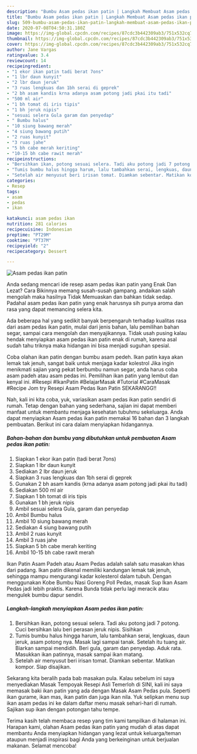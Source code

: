 ```yaml
---
description: "Bumbu Asam pedas ikan patin | Langkah Membuat Asam pedas ikan patin Yang Enak Dan Lezat"
title: "Bumbu Asam pedas ikan patin | Langkah Membuat Asam pedas ikan patin Yang Enak Dan Lezat"
slug: 509-bumbu-asam-pedas-ikan-patin-langkah-membuat-asam-pedas-ikan-patin-yang-enak-dan-lezat
date: 2020-07-08T04:50:31.180Z
image: https://img-global.cpcdn.com/recipes/87cdc3b442309ab3/751x532cq70/asam-pedas-ikan-patin-foto-resep-utama.jpg
thumbnail: https://img-global.cpcdn.com/recipes/87cdc3b442309ab3/751x532cq70/asam-pedas-ikan-patin-foto-resep-utama.jpg
cover: https://img-global.cpcdn.com/recipes/87cdc3b442309ab3/751x532cq70/asam-pedas-ikan-patin-foto-resep-utama.jpg
author: Jane Vargas
ratingvalue: 3.4
reviewcount: 14
recipeingredient:
- "1 ekor ikan patin tadi berat 7ons"
- "1 lbr daun kunyit"
- "2 lbr daun jeruk"
- "3 ruas lengkuas dan 1bh serai di geprek"
- "2 bh asam kandis krna adanya asam potong jadi pkai itu tadi"
- "500 ml air"
- "1 bh tomat di iris tipis"
- "1 bh jeruk nipis"
- "sesuai selera Gula garam dan penyedap"
- " Bumbu halus"
- "10 siung bawang merah"
- "4 siung bawang putih"
- "2 ruas kunyit"
- "3 ruas jahe"
- "5 bh cabe merah keriting"
- "10-15 bh cabe rawit merah"
recipeinstructions:
- "Bersihkan ikan, potong sesuai selera. Tadi aku potong jadi 7 potong. Cuci bersihkan lalu beri perasan jeruk nipis. Sisihkan"
- "Tumis bumbu halus hingga harum, lalu tambahkan serai, lengkuas, daun jeruk, asam potong nya. Masak lagi sampai tanak. Setelah itu tuang air. Biarkan sampai mendidih. Beri gula, garam dan penyedap. Aduk rata. Masukkan ikan patinnya, masak sampai ikan matang."
- "Setelah air menyusut beri irisan tomat. Diamkan sebentar. Matikan kompor. Siap disajikan."
categories:
- Resep
tags:
- asam
- pedas
- ikan

katakunci: asam pedas ikan 
nutrition: 281 calories
recipecuisine: Indonesian
preptime: "PT29M"
cooktime: "PT37M"
recipeyield: "2"
recipecategory: Dessert

---
```



![Asam pedas ikan patin](https://img-global.cpcdn.com/recipes/87cdc3b442309ab3/751x532cq70/asam-pedas-ikan-patin-foto-resep-utama.jpg)

Anda sedang mencari ide resep asam pedas ikan patin yang Enak Dan Lezat? Cara Bikinnya memang susah-susah gampang. andaikan salah mengolah maka hasilnya Tidak Memuaskan dan bahkan tidak sedap. Padahal asam pedas ikan patin yang enak harusnya sih punya aroma dan rasa yang dapat memancing selera kita.

Ada beberapa hal yang sedikit banyak berpengaruh terhadap kualitas rasa dari asam pedas ikan patin, mulai dari jenis bahan, lalu pemilihan bahan segar, sampai cara mengolah dan menyajikannya. Tidak usah pusing kalau hendak menyiapkan asam pedas ikan patin enak di rumah, karena asal sudah tahu triknya maka hidangan ini bisa menjadi suguhan spesial.

Coba olahan ikan patin dengan bumbu asam pedeh. Ikan patin kaya akan lemak tak jenuh, sangat baik untuk menjaga kadar kolestrol Jika ingin menikmati sajian yang pekat berbumbu namun segar, anda harus coba asam padeh atau asam pedas ini. Pemilihan ikan patin yang lembut dan kenyal ini. #Resepi #IkanPatin #BelajarMasak #Tutorial #CaraMasak #Recipe Jom try Resepi Asam Pedas Ikan Patin SEKARANGG!!


Nah, kali ini kita coba, yuk, variasikan asam pedas ikan patin sendiri di rumah. Tetap dengan bahan yang sederhana, sajian ini dapat memberi manfaat untuk membantu menjaga kesehatan tubuhmu sekeluarga. Anda dapat menyiapkan Asam pedas ikan patin memakai 16 bahan dan 3 langkah pembuatan. Berikut ini cara dalam menyiapkan hidangannya.

<!--inarticleads1-->

##### Bahan-bahan dan bumbu yang dibutuhkan untuk pembuatan Asam pedas ikan patin:

1. Siapkan 1 ekor ikan patin (tadi berat 7ons)
1. Siapkan 1 lbr daun kunyit
1. Sediakan 2 lbr daun jeruk
1. Siapkan 3 ruas lengkuas dan 1bh serai di geprek
1. Gunakan 2 bh asam kandis (krna adanya asam potong jadi pkai itu tadi)
1. Sediakan 500 ml air
1. Siapkan 1 bh tomat di iris tipis
1. Gunakan 1 bh jeruk nipis
1. Ambil sesuai selera Gula, garam dan penyedap
1. Ambil  Bumbu halus
1. Ambil 10 siung bawang merah
1. Sediakan 4 siung bawang putih
1. Ambil 2 ruas kunyit
1. Ambil 3 ruas jahe
1. Siapkan 5 bh cabe merah keriting
1. Ambil 10-15 bh cabe rawit merah


Ikan Patin Asam Padeh atau Asam Pedas adalah salah satu masakan khas dari padang. Ikan patin dikenal memiliki kandungan lemak tak jenuh, sehingga mampu mengurangi kadar kolesterol dalam tubuh. Dengan menggunakan Kobe Bumbu Nasi Goreng Poll Pedas, masak Sup Ikan Asam Pedas jadi lebih praktis. Karena Bunda tidak perlu lagi meracik atau mengulek bumbu dapur sendiri. 

<!--inarticleads2-->

##### Langkah-langkah menyiapkan Asam pedas ikan patin:

1. Bersihkan ikan, potong sesuai selera. Tadi aku potong jadi 7 potong. Cuci bersihkan lalu beri perasan jeruk nipis. Sisihkan
1. Tumis bumbu halus hingga harum, lalu tambahkan serai, lengkuas, daun jeruk, asam potong nya. Masak lagi sampai tanak. Setelah itu tuang air. Biarkan sampai mendidih. Beri gula, garam dan penyedap. Aduk rata. Masukkan ikan patinnya, masak sampai ikan matang.
1. Setelah air menyusut beri irisan tomat. Diamkan sebentar. Matikan kompor. Siap disajikan.


Sekarang kita beralih pada bab masakan pula. Kalau sebelum ini saya menyediakan Masak Tempoyak Resepi Asli Temerloh di SINI, kali ini saya memasak baki ikan patin yang ada dengan Masak Asam Pedas pula. Seperti ikan gurame, ikan mas, ikan patin dan juga ikan nila. Yuk selipkan menu sup ikan asam pedas ini ke dalam daftar menu masak sehari-hari di rumah. Sajikan sup ikan dengan potongan tahu tempe. 

Terima kasih telah membaca resep yang tim kami tampilkan di halaman ini. Harapan kami, olahan Asam pedas ikan patin yang mudah di atas dapat membantu Anda menyiapkan hidangan yang lezat untuk keluarga/teman ataupun menjadi inspirasi bagi Anda yang berkeinginan untuk berjualan makanan. Selamat mencoba!
